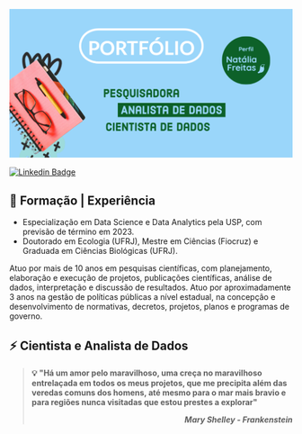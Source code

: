 <p align="center">
  <img src="https://github.com/nfreitas1990/nfreitas1990/blob/main/Adobe_Barra_portfolio.png" />
</p>

[![Linkedin Badge](https://img.shields.io/badge/-LinkedIn-blue?style=flat-square&logo=Linkedin&logoColor=white&link=https://www.linkedin.com/in/nat%C3%A1lia-freitas-de-souza-45829144//)](https://www.linkedin.com/in/nat%C3%A1lia-freitas-de-souza-45829144/)

## 🧪 **Formação | Experiência** 
- Especialização em Data Science e Data Analytics pela USP, com previsão de término em 2023.
- Doutorado em Ecologia (UFRJ), Mestre em Ciências (Fiocruz) e Graduada em Ciências Biológicas (UFRJ).
<p>Atuo por mais de 10 anos em pesquisas científicas, com planejamento, elaboração e execução de projetos, publicações científicas, análise de dados, interpretação e discussão de resultados. Atuo por aproximadamente 3 anos na gestão de políticas públicas a nível estadual, na concepção e desenvolvimento de normativas, decretos, projetos, planos e programas de governo.</p>

## ⚡ **Cientista e Analista de Dados**   













>#### :bulb: "Há um amor pelo maravilhoso, uma creça no maravilhoso entrelaçada em todos os meus projetos, que me precipita além das veredas comuns dos homens, até mesmo para o mar mais bravio e para regiões nunca visitadas que estou prestes a explorar"                                                                                       <p align="right">_Mary Shelley - Frankenstein_ </p>
